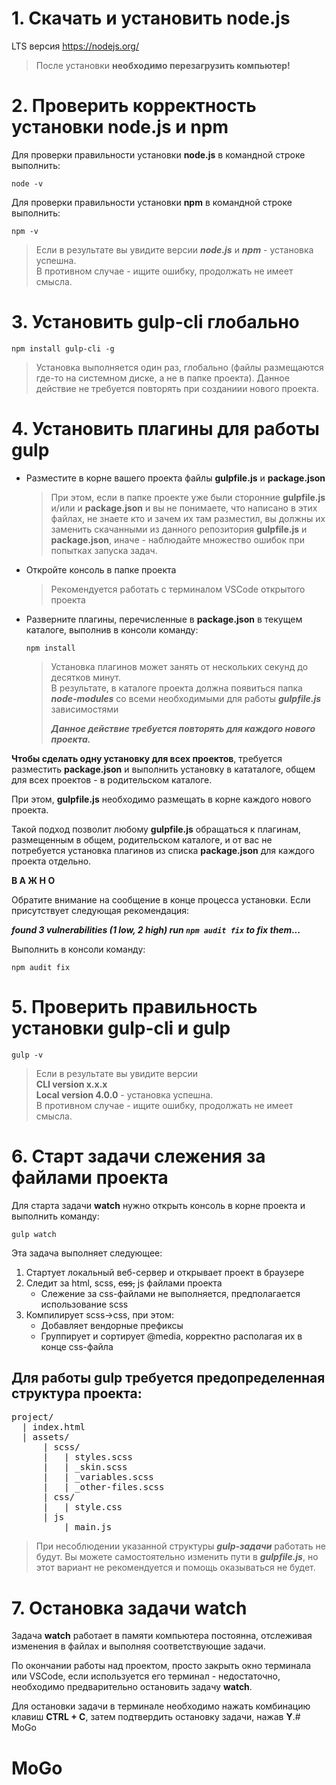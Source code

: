 # 1. Скачать и установить node.js

LTS версия https://nodejs.org/

> После установки __необходимо перезагрузить компьютер!__

# 2. Проверить корректность установки node.js и npm

Для проверки правильности установки 
**node.js**
в командной строке выполнить:

```
node -v
```

Для проверки правильности установки 
__npm__
в командной строке выполнить:

```
npm -v
```

<!-- два пробела + enter = разрыв строки -->

> Если в результате вы увидите версии ***node.js*** и ***npm*** - установка успешна.  
> В противном случае - ищите ошибку, продолжать не имеет смысла.

# 3. Установить gulp-cli глобально

```
npm install gulp-cli -g
```
> Установка выполняется один раз, глобально (файлы размещаются где-то на системном диске, а не в папке проекта). Данное действие не требуется повторять при созданиии нового проекта.

# 4. Установить плагины для работы gulp

* Разместите в корне вашего проекта файлы **gulpfile.js** и **package.json**

    > При этом, если в папке проекте уже были сторонние **gulpfile.js** и/или и **package.json** и вы не понимаете, что написано в этих файлах, не знаете кто и зачем их там разместил, вы должны их заменить скачанными из данного репозитория **gulpfile.js** и **package.json**, иначе - наблюдайте множество ошибок при попытках запуска задач.

* Откройте консоль в папке проекта

  > Рекомендуется работать с терминалом VSCode открытого проекта

* Разверните плагины, перечисленные в **package.json** в текущем каталоге, выполнив в консоли команду:

  ```
  npm install
  ```
  > Установка плагинов может занять от нескольких секунд до десятков минут.  
  > В результате, в каталоге проекта должна появиться папка ***node-modules*** со всеми необходимыми для работы ***gulpfile.js*** зависимостями
  >
  > ***Данное действие требуется повторять для каждого нового проекта.***



**Чтобы сделать одну установку для всех проектов**, требуется разместить **package.json** и выполнить установку в кататалоге, общем для всех проектов - в родительском каталоге.

При этом, **gulpfile.js** необходимо размещать в корне каждого нового проекта.

Такой подход позволит любому **gulpfile.js** обращаться к плагинам, размещенным в общем, родительском каталоге, и от вас не потребуется установка плагинов из списка **package.json** для каждого проекта отдельно.

**В А Ж Н О**

Обратите внимание на сообщение в конце процесса установки. Если присутствует следующая рекомендация:

***found 3 vulnerabilities (1 low, 2 high) run `npm audit fix` to fix them...***

Выполнить в консоли команду:
```
npm audit fix
```

# 5. Проверить правильность установки gulp-cli и gulp

```
gulp -v
```

> Если в результате вы увидите версии  
> **CLI version x.x.x**  
> **Local version 4.0.0** - установка успешна.  
> В противном случае - ищите ошибку, продолжать не имеет смысла.

# 6. Старт задачи слежения за файлами проекта

Для старта задачи **watch** нужно открыть консоль в корне проекта и выполнить команду:

```
gulp watch
```

Эта задача выполняет следующее:
1. Стартует локальный веб-сервер и открывает проект в браузере
2. Следит за html, scss, ~~css,~~ js файлами проекта
    * Слежение за css-файлами не выполняется, предполагается использование scss
3. Компилирует scss->css, при этом:
    * Добавляет вендорные префиксы
    * Группирует и сортирует @media, корректно располагая их в конце css-файла 

## Для работы gulp требуется предопределенная структура проекта:  

<pre>
project/
  | index.html
  | assets/
      | scss/
      |   | styles.scss
      |   | _skin.scss
      |   | _variables.scss
      |   | _other-files.scss
      | css/
      |   | style.css
      | js
          | main.js  
</pre>

> При несоблюдении указанной структуры ***gulp-задачи*** работать не будут. Вы можете самостоятельно изменить пути в ***gulpfile.js***, но этот вариант не рекомендуется и помощь оказываться не будет.

# 7. Остановка задачи watch

Задача **watch** работает в памяти компьютера постоянна, отслеживая изменения в файлах и выполняя соответствующие задачи.

По окончании работы над проектом, просто закрыть окно терминала или VSCode, если используется его терминал - недостаточно, необходимо предварительно остановить задачу **watch**.

Для остановки задачи в терминале необходимо нажать комбинацию клавиш **CTRL + C**, затем подтвердить остановку задачи, нажав **Y**.# MoGo
# MoGo
